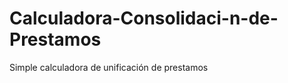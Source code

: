 Calculadora-Consolidaci-n-de-Prestamos
======================================

Simple calculadora de unificación de prestamos
